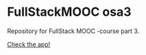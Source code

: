 # FullStackMOOC osa3
Repository for FullStack MOOC -course part 3.

[Check the app!](https://still-shelf-57357.herokuapp.com/)